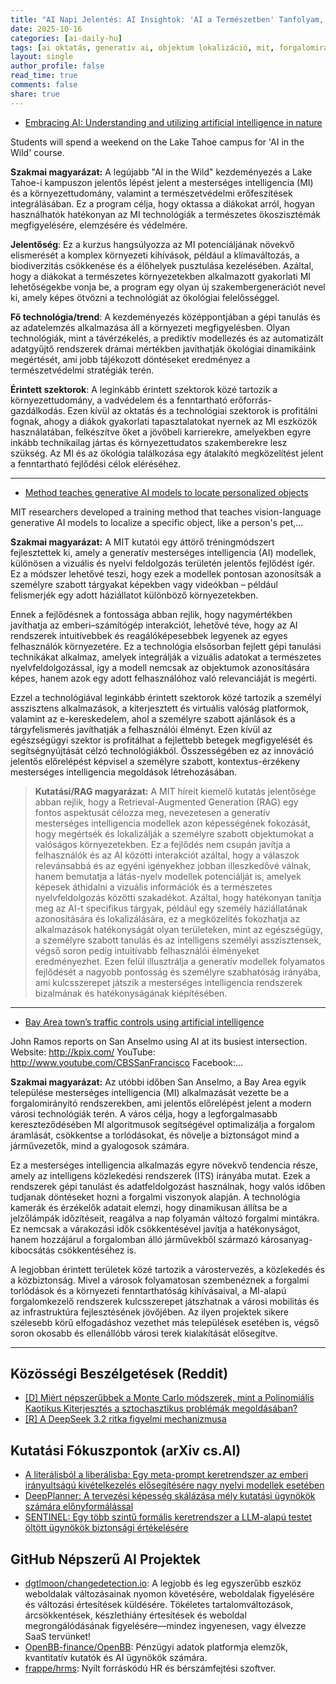 ```yaml
---
title: "AI Napi Jelentés: AI Insightok: 'AI a Természetben' Tanfolyam, MIT Objektumlokalizációs Áttörése és Forgalomirányítási Újdonságok (2025-10-16)"
date: 2025-10-16
categories: [ai-daily-hu]
tags: [ai oktatás, generatív ai, objektum lokalizáció, mit, forgalomirányítás, san anselmo, tahoe-tó]
layout: single
author_profile: false
read_time: true
comments: false
share: true
---
```

- [Embracing AI: Understanding and utilizing artificial intelligence in nature](https://www.unr.edu/nevada-today/news/2025/embracing-ai-understanding-and-utilizing-artificial-intelligence-in-nature)

Students will spend a weekend on the Lake Tahoe campus for 'AI in the Wild' course.

**Szakmai magyarázat:**
A legújabb "AI in the Wild" kezdeményezés a Lake Tahoe-i kampuszon jelentős lépést jelent a mesterséges intelligencia (MI) és a környezettudomány, valamint a természetvédelmi erőfeszítések integrálásában. Ez a program célja, hogy oktassa a diákokat arról, hogyan használhatók hatékonyan az MI technológiák a természetes ökoszisztémák megfigyelésére, elemzésére és védelmére.

**Jelentőség**: Ez a kurzus hangsúlyozza az MI potenciáljának növekvő elismerését a komplex környezeti kihívások, például a klímaváltozás, a biodiverzitás csökkenése és a élőhelyek pusztulása kezelésében. Azáltal, hogy a diákokat a természetes környezetekben alkalmazott gyakorlati MI lehetőségekbe vonja be, a program egy olyan új szakembergenerációt nevel ki, amely képes ötvözni a technológiát az ökológiai felelősséggel.

**Fő technológia/trend**: A kezdeményezés középpontjában a gépi tanulás és az adatelemzés alkalmazása áll a környezeti megfigyelésben. Olyan technológiák, mint a távérzékelés, a prediktív modellezés és az automatizált adatgyűjtő rendszerek drámai mértékben javíthatják ökológiai dinamikáink megértését, ami jobb tájékozott döntéseket eredményez a természetvédelmi stratégiák terén.

**Érintett szektorok**: A leginkább érintett szektorok közé tartozik a környezettudomány, a vadvédelem és a fenntartható erőforrás-gazdálkodás. Ezen kívül az oktatás és a technológiai szektorok is profitálni fognak, ahogy a diákok gyakorlati tapasztalatokat nyernek az MI eszközök használatában, felkészítve őket a jövőbeli karrierekre, amelyekben egyre inkább technikailag jártas és környezettudatos szakemberekre lesz szükség. Az MI és az ökológia találkozása egy átalakító megközelítést jelent a fenntartható fejlődési célok eléréséhez.

---
- [Method teaches generative AI models to locate personalized objects](https://news.mit.edu/2025/method-teaches-generative-ai-models-locate-personalized-objects-1016)

MIT researchers developed a training method that teaches vision-language generative AI models to localize a specific object, like a person's pet,...

**Szakmai magyarázat:**
A MIT kutatói egy áttörő tréningmódszert fejlesztettek ki, amely a generatív mesterséges intelligencia (AI) modellek, különösen a vizuális és nyelvi feldolgozás területén jelentős fejlődést ígér. Ez a módszer lehetővé teszi, hogy ezek a modellek pontosan azonosítsák a személyre szabott tárgyakat képekben vagy videókban – például felismerjék egy adott háziállatot különböző környezetekben.

Ennek a fejlődésnek a fontossága abban rejlik, hogy nagymértékben javíthatja az emberi–számítógép interakciót, lehetővé téve, hogy az AI rendszerek intuitívebbek és reagálóképesebbek legyenek az egyes felhasználók környezetére. Ez a technológia elsősorban fejlett gépi tanulási technikákat alkalmaz, amelyek integrálják a vizuális adatokat a természetes nyelvfeldolgozással, így a modell nemcsak az objektumok azonosítására képes, hanem azok egy adott felhasználóhoz való relevanciáját is megérti.

Ezzel a technológiával leginkább érintett szektorok közé tartozik a személyi asszisztens alkalmazások, a kiterjesztett és virtuális valóság platformok, valamint az e-kereskedelem, ahol a személyre szabott ajánlások és a tárgyfelismerés javíthatják a felhasználói élményt. Ezen kívül az egészségügyi szektor is profitálhat a fejlettebb betegek megfigyelését és segítségnyújtását célzó technológiákból. Összességében ez az innováció jelentős előrelépést képvisel a személyre szabott, kontextus-érzékeny mesterséges intelligencia megoldások létrehozásában.

> **Kutatási/RAG magyarázat:**
> A MIT híreit kiemelő kutatás jelentősége abban rejlik, hogy a Retrieval-Augmented Generation (RAG) egy fontos aspektusát célozza meg, nevezetesen a generatív mesterséges intelligencia modellek azon képességének fokozását, hogy megértsék és lokalizálják a személyre szabott objektumokat a valóságos környezetekben. Ez a fejlődés nem csupán javítja a felhasználók és az AI közötti interakciót azáltal, hogy a válaszok relevánsabbá és az egyéni igényekhez jobban illeszkedővé válnak, hanem bemutatja a látás-nyelv modellek potenciálját is, amelyek képesek áthidalni a vizuális információk és a természetes nyelvfeldolgozás közötti szakadékot. Azáltal, hogy hatékonyan tanítja meg az AI-t specifikus tárgyak, például egy személy háziállatának azonosítására és lokalizálására, ez a megközelítés fokozhatja az alkalmazások hatékonyságát olyan területeken, mint az egészségügy, a személyre szabott tanulás és az intelligens személyi asszisztensek, végső soron pedig intuitívabb felhasználói élményeket eredményezhet. Ezen felül illusztrálja a generatív modellek folyamatos fejlődését a nagyobb pontosság és személyre szabhatóság irányába, ami kulcsszerepet játszik a mesterséges intelligencia rendszerek bizalmának és hatékonyságának kiépítésében.

---
- [Bay Area town’s traffic controls using artificial intelligence](https://www.cbsnews.com/sanfrancisco/video/bay-area-towns-traffic-controls-using-artificial-intelligence/)

John Ramos reports on San Anselmo using AI at its busiest intersection. Website: http://kpix.com/ YouTube: http://www.youtube.com/CBSSanFrancisco Facebook:...

**Szakmai magyarázat:**
Az utóbbi időben San Anselmo, a Bay Area egyik települése mesterséges intelligencia (MI) alkalmazását vezette be a forgalomirányító rendszerekben, ami jelentős előrelépést jelent a modern városi technológiák terén. A város célja, hogy a legforgalmasabb kereszteződésében MI algoritmusok segítségével optimalizálja a forgalom áramlását, csökkentse a torlódásokat, és növelje a biztonságot mind a járművezetők, mind a gyalogosok számára.

Ez a mesterséges intelligencia alkalmazás egyre növekvő tendencia része, amely az intelligens közlekedési rendszerek (ITS) irányába mutat. Ezek a rendszerek gépi tanulást és adatfeldolgozást használnak, hogy valós időben tudjanak döntéseket hozni a forgalmi viszonyok alapján. A technológia kamerák és érzékelők adatait elemzi, hogy dinamikusan állítsa be a jelzőlámpák időzítéseit, reagálva a nap folyamán változó forgalmi mintákra. Ez nemcsak a várakozási idők csökkentésével javítja a hatékonyságot, hanem hozzájárul a forgalomban álló járművekből származó károsanyag-kibocsátás csökkentéséhez is.

A legjobban érintett területek közé tartozik a várostervezés, a közlekedés és a közbiztonság. Mivel a városok folyamatosan szembenéznek a forgalmi torlódások és a környezeti fenntarthatóság kihívásaival, a MI-alapú forgalomkezelő rendszerek kulcsszerepet játszhatnak a városi mobilitás és az infrastruktúra fejlesztésének jövőjében. Az ilyen projektek sikere szélesebb körű elfogadáshoz vezethet más települések esetében is, végső soron okosabb és ellenállóbb városi terek kialakítását elősegítve.

---
## Közösségi Beszélgetések (Reddit)
- [[D] Miért népszerűbbek a Monte Carlo módszerek, mint a Polinomiális Kaotikus Kiterjesztés a sztochasztikus problémák megoldásában?](https://www.reddit.com/r/MachineLearning/comments/1o62zfe/d_why_are_monte_carlo_methods_more_popular_than/)
- [[R] A DeepSeek 3.2 ritka figyelmi mechanizmusa](https://www.reddit.com/r/MachineLearning/comments/1o2pzxk/r_deepseek_32s_sparse_attention_mechanism/)

## Kutatási Fókuszpontok (arXiv cs.AI)
- [A literálisból a liberálisba: Egy meta-prompt keretrendszer az emberi irányultságú kivételkezelés elősegítésére nagy nyelvi modellek esetében](https://arxiv.org/abs/2510.12864)
- [DeepPlanner: A tervezési képesség skálázása mély kutatási ügynökök számára előnyformálással](https://arxiv.org/abs/2510.12979)
- [SENTINEL: Egy több szintű formális keretrendszer a LLM-alapú testet öltött ügynökök biztonsági értékelésére](https://arxiv.org/abs/2510.12985)

## GitHub Népszerű AI Projektek
- [dgtlmoon/changedetection.io](dgtlmoon/changedetection.io): A legjobb és leg egyszerűbb eszköz weboldalak változásainak nyomon követésére, weboldalak figyelésére és változási értesítések küldésére. Tökéletes tartalomváltozások, árcsökkentések, készlethiány értesítések és weboldal megrongálódásának figyelésére—mindez ingyenesen, vagy élvezze SaaS tervünket!
- [OpenBB-finance/OpenBB](OpenBB-finance/OpenBB): Pénzügyi adatok platformja elemzők, kvantitatív kutatók és AI ügynökök számára.
- [frappe/hrms](frappe/hrms): Nyílt forráskódú HR és bérszámfejtési szoftver.